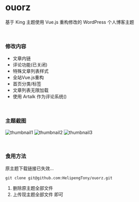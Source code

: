 # ouorz
基于 King 主题使用 Vue.js 重构修改的 WordPress 个人博客主题

<br/>

### 修改内容
+ 文章内链
+ 评论功能(已关闭)
+ 特殊文章列表样式
+ 全站Vue.js重构
+ 首页分类/标签
+ 文章列表无限加载
+ 使用 Artalk 作为评论系统([](https://github.com/qwqcode/Artalk))

<br/>

### 主题截图  
![thumbnail1](https://i.loli.net/2019/02/10/5c600b6696409.png)
![thumbnail2](https://i.loli.net/2019/02/10/5c600b66aa559.png)
![thumbnail3](https://i.loli.net/2019/02/10/5c600b66b6c43.png)

<br/>

### 食用方法
原主题下载链接已失效...
```
git clone git@github.com:HelipengTony/ouorz.git
```
1. 删除原主题全部文件
2. 上传现主题全部文件
即可
